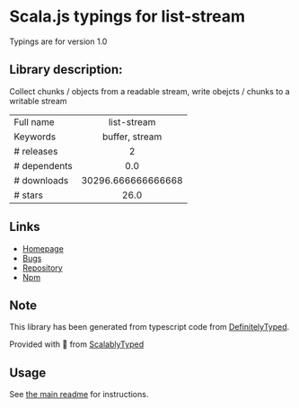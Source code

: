 
# Scala.js typings for list-stream

Typings are for version 1.0

## Library description:
Collect chunks / objects from a readable stream, write obejcts / chunks to a writable stream

|                    |                 |
| ------------------ | :-------------: |
| Full name          | list-stream |
| Keywords           | buffer, stream |
| # releases         | 2 |
| # dependents       | 0.0 |
| # downloads        | 30296.666666666668 |
| # stars            | 26.0 |

## Links
- [Homepage](https://github.com/rvagg/list-stream)
- [Bugs](https://github.com/rvagg/list-stream/issues)
- [Repository](https://github.com/rvagg/list-stream)
- [Npm](https://www.npmjs.com/package/list-stream)
    


## Note
This library has been generated from typescript code from [DefinitelyTyped](https://definitelytyped.org).

Provided with :purple_heart: from [ScalablyTyped](https://github.com/oyvindberg/ScalablyTyped)

## Usage
See [the main readme](../../readme.md) for instructions.


